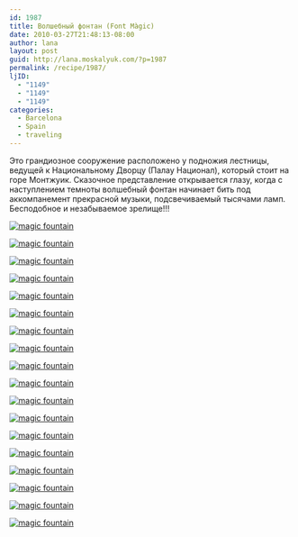 ```yaml
---
id: 1987
title: Волшебный фонтан (Font Màgic)
date: 2010-03-27T21:48:13-08:00
author: lana
layout: post
guid: http://lana.moskalyuk.com/?p=1987
permalink: /recipe/1987/
ljID:
  - "1149"
  - "1149"
  - "1149"
categories:
  - Barcelona
  - Spain
  - traveling
---
```

Это грандиозное сооружение расположено у подножия лестницы, ведущей к Национальному Дворцу (Палау Национал), который стоит на горе Монтжуик. Сказочное представление открывается глазу, когда с наступлением темноты волшебный фонтан начинает бить под аккомпанемент прекрасной музыки, подсвечиваемый тысячами ламп. Бесподобное и незабываемое зрелище!!!

<a class="flickr-image alignnone" title="magic fountain" href="http://www.flickr.com/photos/67405678@N00/4465155253/" target="_blank"><img src="http://farm5.static.flickr.com/4071/4465155253_ae2ea6e5b5.jpg" alt="magic fountain" /></a>

<a class="flickr-image alignnone" title="magic fountain" href="http://www.flickr.com/photos/67405678@N00/4465932394/" target="_blank"><img src="http://farm5.static.flickr.com/4027/4465932394_0f3b3087b9.jpg" alt="magic fountain" /></a>

<!--more-->

<a class="flickr-image alignnone" title="magic fountain" href="http://www.flickr.com/photos/67405678@N00/4465155867/" target="_blank"><img src="http://farm3.static.flickr.com/2773/4465155867_10c8042b9b.jpg" alt="magic fountain" /></a>

<a class="flickr-image alignnone" title="magic fountain" href="http://www.flickr.com/photos/67405678@N00/4465156661/" target="_blank"><img src="http://farm5.static.flickr.com/4046/4465156661_32bca41925.jpg" alt="magic fountain" /></a>

<a class="flickr-image alignnone" title="magic fountain" href="http://www.flickr.com/photos/67405678@N00/4465156969/" target="_blank"><img src="http://farm3.static.flickr.com/2800/4465156969_d5e5dba95a.jpg" alt="magic fountain" /></a>

<a class="flickr-image alignnone" title="magic fountain" href="http://www.flickr.com/photos/67405678@N00/4465934418/" target="_blank"><img src="http://farm3.static.flickr.com/2766/4465934418_4f1f54679b.jpg" alt="magic fountain" /></a>

<a class="flickr-image alignnone" title="magic fountain" href="http://www.flickr.com/photos/67405678@N00/4465935448/" target="_blank"><img src="http://farm5.static.flickr.com/4054/4465935448_05f59dfe5c.jpg" alt="magic fountain" /></a>

<a class="flickr-image alignnone" title="magic fountain" href="http://www.flickr.com/photos/67405678@N00/4465159331/" target="_blank"><img src="http://farm5.static.flickr.com/4062/4465159331_1bb9cbab44.jpg" alt="magic fountain" /></a>

<a class="flickr-image alignnone" title="magic fountain" href="http://www.flickr.com/photos/67405678@N00/4465159547/" target="_blank"><img src="http://farm5.static.flickr.com/4040/4465159547_7e14ee1242.jpg" alt="magic fountain" /></a>

<a class="flickr-image alignnone" title="magic fountain" href="http://www.flickr.com/photos/67405678@N00/4465937218/" target="_blank"><img src="http://farm5.static.flickr.com/4035/4465937218_d9f1d0fc53.jpg" alt="magic fountain" /></a>

<a class="flickr-image alignnone" title="magic fountain" href="http://www.flickr.com/photos/67405678@N00/4465160917/" target="_blank"><img src="http://farm5.static.flickr.com/4065/4465160917_db1d37cc1f.jpg" alt="magic fountain" /></a>

<a class="flickr-image alignnone" title="magic fountain" href="http://www.flickr.com/photos/67405678@N00/4465938660/" target="_blank"><img src="http://farm3.static.flickr.com/2778/4465938660_905a36611d.jpg" alt="magic fountain" /></a>

<a class="flickr-image alignnone" title="magic fountain" href="http://www.flickr.com/photos/67405678@N00/4465162459/" target="_blank"><img src="http://farm5.static.flickr.com/4016/4465162459_bdafc834aa.jpg" alt="magic fountain" /></a>

<a class="flickr-image alignnone" title="magic fountain" href="http://www.flickr.com/photos/67405678@N00/4465939980/" target="_blank"><img src="http://farm5.static.flickr.com/4065/4465939980_dd8c55c37b.jpg" alt="magic fountain" /></a>

<a class="flickr-image alignnone" title="magic fountain" href="http://www.flickr.com/photos/67405678@N00/4465163389/" target="_blank"><img src="http://farm5.static.flickr.com/4019/4465163389_c7669cf417.jpg" alt="magic fountain" /></a>

<a class="flickr-image alignnone" title="magic fountain" href="http://www.flickr.com/photos/67405678@N00/4465941532/" target="_blank"><img src="http://farm5.static.flickr.com/4034/4465941532_32b06290cd.jpg" alt="magic fountain" /></a>

<a class="flickr-image alignnone" title="magic fountain" href="http://www.flickr.com/photos/67405678@N00/4465163839/" target="_blank"><img src="http://farm5.static.flickr.com/4049/4465163839_132f28b462.jpg" alt="magic fountain" /></a>

<a class="flickr-image alignnone" title="magic fountain" href="http://www.flickr.com/photos/67405678@N00/4465165185/" target="_blank"><img src="http://farm5.static.flickr.com/4065/4465165185_7a5d361762.jpg" alt="magic fountain" /></a>